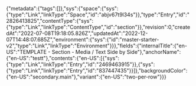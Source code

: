 {"metadata":{"tags":[]},"sys":{"space":{"sys":{"type":"Link","linkType":"Space","id":"abjv67t9l34s"}},"type":"Entry","id":"2826413825","contentType":{"sys":{"type":"Link","linkType":"ContentType","id":"section"}},"revision":0,"createdAt":"2022-07-08T19:18:05.826Z","updatedAt":"2022-12-07T14:48:07.685Z","environment":{"sys":{"id":"master-starter-v2","type":"Link","linkType":"Environment"}}},"fields":{"internalTitle":{"en-US":"TEMPLATE - Section - Media / Text Side by Side"},"anchorName":{"en-US":"testt"},"contents":{"en-US":[{"sys":{"type":"Link","linkType":"Entry","id":"2469463915"}},{"sys":{"type":"Link","linkType":"Entry","id":"837447435"}}]},"backgroundColor":{"en-US":"secondary.main"},"variant":{"en-US":"two-per-row"}}}